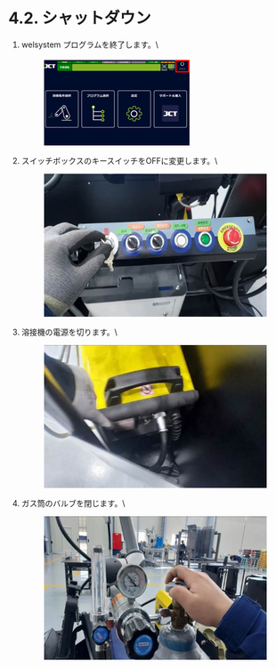 # 4.2. シャットダウン



1.  welsystem プログラムを終了します。\


    <div align="left"><figure><img src="../.gitbook/assets/그림43.png" alt=""><figcaption></figcaption></figure></div>


2.  スイッチボックスのキースイッチをOFFに変更します。\


    <div align="left"><figure><img src="../.gitbook/assets/그림44.jpg" alt=""><figcaption></figcaption></figure></div>


3.  溶接機の電源を切ります。\


    <div align="left"><figure><img src="../.gitbook/assets/그림45.jpg" alt=""><figcaption></figcaption></figure></div>


4.  ガス筒のバルブを閉じます。\


    <div align="left"><figure><img src="../.gitbook/assets/그림41.jpg" alt=""><figcaption></figcaption></figure></div>



